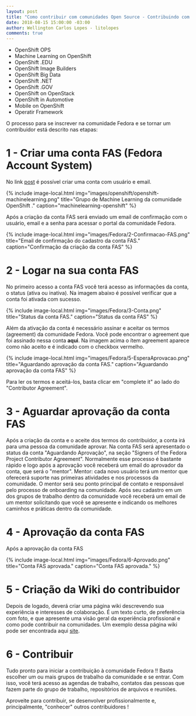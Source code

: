 ```yaml
---
layout: post
title: "Como contribuir com comunidades Open Source - Contribuindo com o OpenShift"
date: 2018-08-15 15:00:00 -03:00
author: Wellington Carlos Lopes - litolopes
comments: true
---
```



* OpenShift OPS
* Machine Learning on OpenShift
* OpenShift .EDU
* OpenShift Image Builders
* OpenShift Big Data
* OpenShift .NET
* OpenShift .GOV
* OpenShift on OpenStack
* OpenShift in Automotive
* Mobile on OpenShift 
* Operatir Framework


O processo para se inscrever na comunidade Fedora e se tornar um contribuidor está descrito nas etapas:

# 1 - Criar uma conta FAS (Fedora Account System)

No link [post][openshift-project] é possível criar uma conta com usuário e email.

{% include image-local.html
        img="images/openshift/openshift-machinelearning.png"
        title="Grupo de Machine Learning da comunidade OpenShift ."
        caption="machinelearning-openshift" %}

Após a criação da conta FAS será enviado um email de confirmação com o usuário, email e a senha para acessar o portal da comunidade Fedora. 

{% include image-local.html
        img="images/Fedora/2-Confirmacao-FAS.png"
        title="Email de confirmação do cadastro da conta FAS."
        caption="Confirmação da criação da conta FAS" %}


# 2 - Logar na sua conta FAS

No primeiro acesso a conta FAS você terá acesso as informações da conta, o status (ativa ou inativa). Na imagem abaixo é possível verificar que a conta foi ativada com sucesso. 

{% include image-local.html
        img="images/Fedora/3-Conta.png"
        title="Status da conta FAS."
        caption="Status da conta FAS" %}

Além da ativação da conta é necessário assinar e aceitar os termos (agreement) da comunidade Fedora.  Você pode encontrar o agreement que foi assinado nessa conta **aqui**.  Na imagem acima o ítem agreement aparece como não aceito e é indicado com o checkbox vermelho. 

{% include image-local.html
        img="images/Fedora/5-EsperaAprovacao.png"
        title="Aguardando aprovação da conta FAS."
        caption="Aguardando aprovação da conta FAS" %}

Para ler os termos e aceitá-los, basta clicar em "complete it" ao lado do "Contributor Agreement".

# 3 - Aguardar aprovação da conta FAS

Após a criação da conta e o aceite dos termos do contribuidor, a conta irá para uma pessoa da comunidade aprovar. Na conta FAS será apresentado o status da conta "Aguardando Aprovação", na seção "Signers of the Fedora Project Contributor Agreement". Normalmente esse processo é bastante rápido e logo após a aprovação você receberá um email do aprovador da conta, que será o "mentor". 
Mentor: cada novo usuário terá um mentor que oferecerá suporte nas primeiras atividades e nos processos da comunidade. O mentor será seu ponto principal de contato e responsável pelo processo de onboarding na comunidade. Após seu cadastro em um dos grupos de trabalho dentro da comunidade você receberá um email de um mentor solicitando que você se apresente e indicando os melhores caminhos e práticas dentro da comunidade.
 

# 4 - Aprovação da conta FAS

Após a aprovação da conta FAS 

{% include image-local.html
        img="images/Fedora/6-Aprovado.png"
        title="Conta FAS aprovada."
        caption="Conta FAS aprovada." %}

# 5 - Criação da Wiki do contribuidor

Depois de logado, deverá criar uma página wiki descrevendo sua experiência e interesses de colaboração. É um texto curto, de preferência com foto, e que apresente uma visão geral da experiência profissional e como pode contribuir na comunidades. 
Um exemplo dessa página wiki pode ser encontrada aqui [site][openshift-project].


# 6 - Contribuir 

Tudo pronto para iniciar a contribuição à comunidade Fedora !! Basta escolher um ou mais grupos de trabalho da comunidade e se entrar. Com isso, você terá acesso as agendas de trabalho, contatos das pessoas que fazem parte do grupo de trabalho, repositórios de arquivos e reuniões. 

Aproveite para contribuir, se desenvolver profissionalmente e, principalmente, "conhecer" outros contribuidores ! 




[openshift-project]: https://commons.openshift.org/
[openshift-guidelines-contribution]: https://github.com/openshift/origin-server/blob/master/CONTRIBUTING.md
[openshift-origin-github]:https://github.com/openshift/origin 
[o-futuro-sao-pessoas]: https://canaltech.com.br/mercado/o-futuro-da-tecnologia-sao-as-pessoas/
